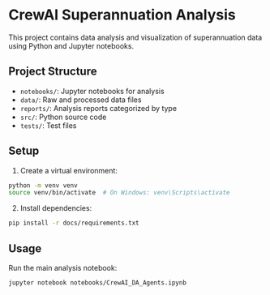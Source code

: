# CrewAI Superannuation Analysis

This project contains data analysis and visualization of superannuation data using Python and Jupyter notebooks.

## Project Structure

- `notebooks/`: Jupyter notebooks for analysis
- `data/`: Raw and processed data files
- `reports/`: Analysis reports categorized by type
- `src/`: Python source code
- `tests/`: Test files

## Setup

1. Create a virtual environment:
```bash
python -m venv venv
source venv/bin/activate  # On Windows: venv\Scripts\activate
```

2. Install dependencies:
```bash
pip install -r docs/requirements.txt
```

## Usage

Run the main analysis notebook:
```bash
jupyter notebook notebooks/CrewAI_DA_Agents.ipynb
```
